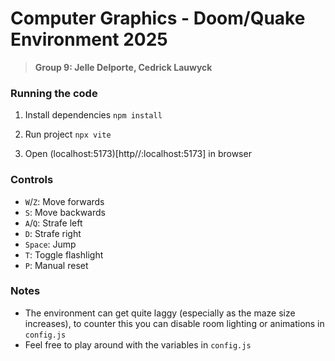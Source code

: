 # Computer Graphics - Doom/Quake Environment 2025
> **Group 9: Jelle Delporte, Cedrick Lauwyck**

### Running the code

1. Install dependencies `npm install`

2. Run project `npx vite`

3. Open (localhost:5173)[http//:localhost:5173] in browser

### Controls

- `W`/`Z`: Move forwards
- `S`: Move backwards
- `A`/`Q`: Strafe left
- `D`: Strafe right
- `Space`: Jump
- `T`: Toggle flashlight
- `P`: Manual reset

### Notes

- The environment can get quite laggy (especially as the maze size increases), to counter this you can disable room lighting or animations in `config.js`
- Feel free to play around with the variables in `config.js` 